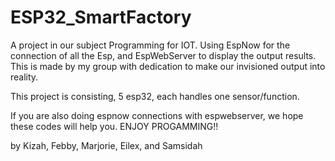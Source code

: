 # ESP32_SmartFactory
A project in our subject Programming for IOT. Using EspNow for the connection of all the Esp, and EspWebServer to display the output results.
This is made by my group with dedication to make our invisioned output into reality.

This project is consisting, 5 esp32, each handles one sensor/function. 

If you are also doing espnow connections with espwebserver, we hope these codes will help you.
ENJOY PROGAMMING!!


by
Kizah, Febby, Marjorie, Eilex, and Samsidah
